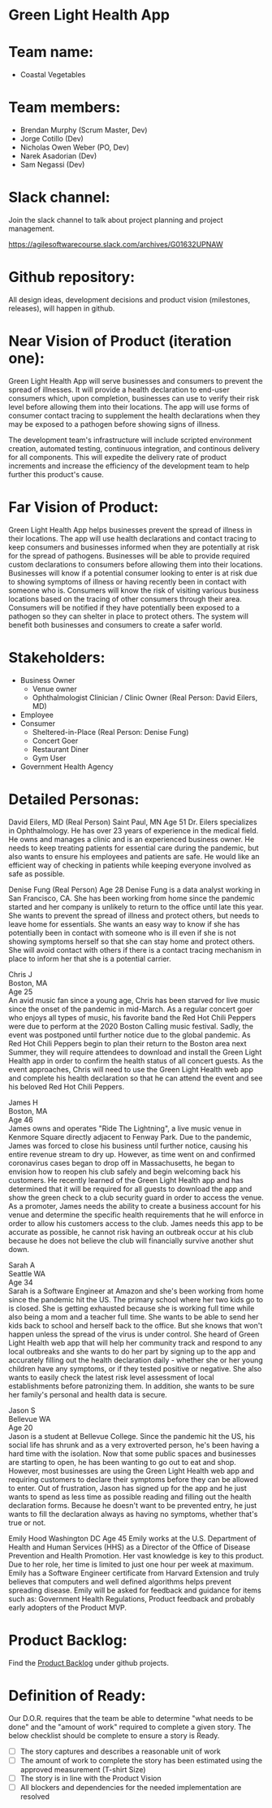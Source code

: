 # Green Light Health App

# Team name:
- Coastal Vegetables

# Team members:

- Brendan Murphy (Scrum Master, Dev)
- Jorge Cotillo (Dev)
- Nicholas Owen Weber (PO, Dev)
- Narek Asadorian (Dev)
- Sam Negassi (Dev)

# Slack channel:

Join the slack channel to talk about project planning and project management.

https://agilesoftwarecourse.slack.com/archives/G01632UPNAW

# Github repository:

All design ideas, development decisions and product vision (milestones, releases), will happen in github.

# Near Vision of Product (iteration one):

Green Light Health App will serve businesses and consumers to prevent the spread of illnesses. It will provide a health declaration to end-user consumers which, upon completion, businesses can use to verify their risk level before allowing them into their locations. The app will use forms of consumer contact tracing to supplement the health declarations when they may be exposed to a pathogen before showing signs of illness. 

The development team's infrastructure will include scripted environment creation, automated testing, continuous integration, and continous delivery for all components. This will expedite the delivery rate of product increments and increase the efficiency of the development team to help further this product's cause.

# Far Vision of Product:

Green Light Health App helps businesses prevent the spread of illness in their locations. The app will use health declarations and contact tracing to keep consumers and businesses informed when they are potentially at risk for the spread of pathogens. Businesses will be able to provide required custom declarations to consumers before allowing them into their locations. Businesses will know if a potential consumer looking to enter is at risk due to showing symptoms of illness or having recently been in contact with someone who is. Consumers will know the risk of visiting various business locations based on the tracing of other consumers through their area. Consumers will be notified if they have potentially been exposed to a pathogen so they can shelter in place to protect others. The system will benefit both businesses and consumers to create a safer world.

# Stakeholders:
- Business Owner
	- Venue owner
	- Ophthalmologist Clinician / Clinic Owner (Real Person: David Eilers, MD)
- Employee
- Consumer
	- Sheltered-in-Place (Real Person: Denise Fung)
	- Concert Goer
	- Restaurant Diner
	- Gym User
- Government Health Agency

# Detailed Personas:
David Eilers, MD (Real Person)
Saint Paul, MN
Age 51
Dr. Eilers specializes in Ophthalmology. He has over 23 years of experience in the medical field. He owns and manages a clinic and is an experienced business owner. He needs to keep treating patients for essential care during the pandemic, but also wants to ensure his employees and patients are safe. He would like an efficient way of checking in patients while keeping everyone involved as safe as possible.

Denise Fung (Real Person)
Age 28
Denise Fung is a data analyst working in San Francisco, CA. She has been working from home since the pandemic started and her company is unlikely to return to the office until late this year. She wants to prevent the spread of illness and protect others, but needs to leave home for essentials. She wants an easy way to know if she has potentially been in contact with someone who is ill even if she is not showing symptoms herself so that she can stay home and protect others. She will avoid contact with others if there is a contact tracing mechanism in place to inform her that she is a potential carrier.

Chris J  
Boston, MA  
Age 25  
An avid music fan since a young age, Chris has been starved for live music since the onset of the pandemic in mid-March.
As a regular concert goer who enjoys all types of music, his favorite band the Red Hot Chili Peppers were due to perform
at the 2020 Boston Calling music festival. Sadly, the event was postponed until further notice due to the global pandemic. As Red
Hot Chili Peppers begin to plan their return to the Boston area next Summer, they will require attendees to download and install
the Green Light Health app in order to confirm the health status of all concert guests. As the event approaches, Chris will
need to use the Green Light Health web app and complete his health declaration so that he can attend the event and see his beloved
Red Hot Chili Peppers.

James H  
Boston, MA  
Age 46  
James owns and operates "Ride The Lightning", a live music venue in Kenmore Square directly adjacent to Fenway Park.
Due to the pandemic, James was forced to close his business until further notice, causing his entire revenue stream to dry up. However,
as time went on and confirmed coronavirus cases began to drop off in Massachusetts, he began to envision how to reopen his club safely
and begin welcoming back his customers. He recently learned of the Green Light Health app and has determined that it will be required for
all guests to download the app and show the green check to a club security guard in order to access the venue. As a promoter,
James needs the ability to create a business account for his venue and determine the specific health requirements that he will enforce
in order to allow his customers access to the club. James needs this app to be accurate as possible, he cannot risk having an outbreak
occur at his club because he does not believe the club will financially survive another shut down.

Sarah A  
Seattle WA  
Age 34  
Sarah is a Software Engineer at Amazon and she's been working from home since the pandemic hit the US. The primary school
where her two kids go to is closed. She is getting exhausted because she is working full time while also being a mom and
a teacher full time. She wants to be able to send her kids back to school and herself back to the office. But she knows
that won't happen unless the spread of the virus is under control. She heard of Green Light Health web app that will help her community
track and respond to any local outbreaks and she wants to do her part by signing up to the app and accurately filling out
the health declaration daily - whether she or her young children have any symptoms, or if they tested positive or
negative. She also wants to easily check the latest risk level assessment of local establishments before patronizing
them. In addition, she wants to be sure her family's personal and health data is secure.

Jason S  
Bellevue WA  
Age 20  
Jason is a student at Bellevue College. Since the pandemic hit the US, his social life has shrunk and as a very
extroverted person, he's been having a hard time with the isolation. Now that some public spaces and businesses are
starting to open, he has been wanting to go out to eat and shop. However, most businesses are using the Green
Light Health web app and requiring customers to declare their symptoms before they can be allowed to enter. Out
of frustration, Jason has signed up for the app and he just wants to spend as less time as
possible reading and filling out the health declaration forms. Because he doesn't want to be prevented entry, he just
wants to fill the declaration always as having no symptoms, whether that's true or not.

Emily Hood
Washington DC
Age 45
Emily works at the U.S. Department of Health and Human Services (HHS) as a Director of the Office of Disease Prevention and Health Promotion. Her vast knowledge is key to this product. Due to her role, her time is limited to just one hour per week at maximum. Emily has a Software Engineer certificate from Harvard Extension and truly believes that computers and well defined algorithms helps prevent spreading disease.
Emily will be asked for feedback and guidance for items such as: Government Health Regulations, Product feedback and probably early adopters of the Product MVP.

# Product Backlog:
Find the [Product Backlog](https://github.com/jorgecotillo/green_light_health/projects/1)
under github projects.

# Definition of Ready:
Our D.O.R. requires that the team be able to determine "what needs to be done" and the "amount of work" required to complete a given story.
The below checklist should be complete to ensure a story is Ready.
- [ ] The story captures and describes a reasonable unit of work
- [ ] The amount of work to complete the story has been estimated using the approved measurement (T-shirt Size)
- [ ] The story is in line with the Product Vision
- [ ] All blockers and dependencies for the needed implementation are resolved
